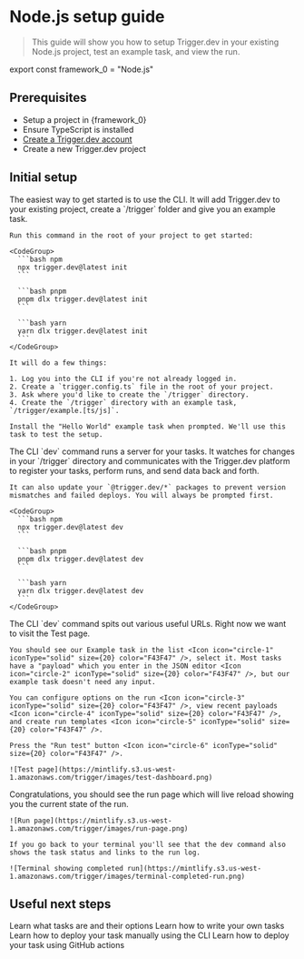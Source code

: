 # Node.js setup guide

> This guide will show you how to setup Trigger.dev in your existing Node.js project, test an example task, and view the run.

export const framework_0 = "Node.js"

## Prerequisites

* Setup a project in {framework_0}
* Ensure TypeScript is installed
* [Create a Trigger.dev account](https://cloud.trigger.dev)
* Create a new Trigger.dev project

## Initial setup

<Steps>
  <Step title="Run the CLI `init` command">
    The easiest way to get started is to use the CLI. It will add Trigger.dev to your existing project, create a `/trigger` folder and give you an example task.

    Run this command in the root of your project to get started:

    <CodeGroup>
      ```bash npm
      npx trigger.dev@latest init
      ```

      ```bash pnpm
      pnpm dlx trigger.dev@latest init
      ```

      ```bash yarn
      yarn dlx trigger.dev@latest init
      ```
    </CodeGroup>

    It will do a few things:

    1. Log you into the CLI if you're not already logged in.
    2. Create a `trigger.config.ts` file in the root of your project.
    3. Ask where you'd like to create the `/trigger` directory.
    4. Create the `/trigger` directory with an example task, `/trigger/example.[ts/js]`.

    Install the "Hello World" example task when prompted. We'll use this task to test the setup.
  </Step>

  <Step title="Run the CLI `dev` command">
    The CLI `dev` command runs a server for your tasks. It watches for changes in your `/trigger` directory and communicates with the Trigger.dev platform to register your tasks, perform runs, and send data back and forth.

    It can also update your `@trigger.dev/*` packages to prevent version mismatches and failed deploys. You will always be prompted first.

    <CodeGroup>
      ```bash npm
      npx trigger.dev@latest dev
      ```

      ```bash pnpm
      pnpm dlx trigger.dev@latest dev
      ```

      ```bash yarn
      yarn dlx trigger.dev@latest dev
      ```
    </CodeGroup>
  </Step>

  <Step title="Perform a test run using the dashboard">
    The CLI `dev` command spits out various useful URLs. Right now we want to visit the Test page.

    You should see our Example task in the list <Icon icon="circle-1" iconType="solid" size={20} color="F43F47" />, select it. Most tasks have a "payload" which you enter in the JSON editor <Icon icon="circle-2" iconType="solid" size={20} color="F43F47" />, but our example task doesn't need any input.

    You can configure options on the run <Icon icon="circle-3" iconType="solid" size={20} color="F43F47" />, view recent payloads <Icon icon="circle-4" iconType="solid" size={20} color="F43F47" />, and create run templates <Icon icon="circle-5" iconType="solid" size={20} color="F43F47" />.

    Press the "Run test" button <Icon icon="circle-6" iconType="solid" size={20} color="F43F47" />.

    ![Test page](https://mintlify.s3.us-west-1.amazonaws.com/trigger/images/test-dashboard.png)
  </Step>

  <Step title="View your run">
    Congratulations, you should see the run page which will live reload showing you the current state of the run.

    ![Run page](https://mintlify.s3.us-west-1.amazonaws.com/trigger/images/run-page.png)

    If you go back to your terminal you'll see that the dev command also shows the task status and links to the run log.

    ![Terminal showing completed run](https://mintlify.s3.us-west-1.amazonaws.com/trigger/images/terminal-completed-run.png)
  </Step>
</Steps>

## Useful next steps

<CardGroup cols={2}>
  <Card title="Tasks overview" icon="diagram-subtask" href="/tasks/overview">
    Learn what tasks are and their options
  </Card>

  <Card title="Writing tasks" icon="pen-nib" href="/writing-tasks-introduction">
    Learn how to write your own tasks
  </Card>

  <Card title="Deploy using the CLI" icon="terminal" href="/cli-deploy">
    Learn how to deploy your task manually using the CLI
  </Card>

  <Card title="Deploy using GitHub actions" icon="github" href="/github-actions">
    Learn how to deploy your task using GitHub actions
  </Card>
</CardGroup>
